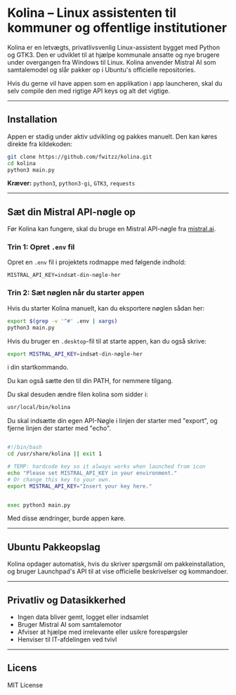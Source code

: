 # Kolina – Linux assistenten til kommuner og offentlige institutioner

Kolina er en letvægts, privatlivsvenlig Linux-assistent bygget med Python og GTK3. Den er udviklet til at hjælpe kommunale ansatte og nye brugere under overgangen fra Windows til Linux. Kolina anvender Mistral AI som samtalemodel og slår pakker op i Ubuntu's officielle repositories.

Hvis du gerne vil have appen som en applikation i app launcheren, skal du selv compile den med rigtige API keys og alt det vigtige.

---

## Installation

Appen er stadig under aktiv udvikling og pakkes manuelt. Den kan køres direkte fra kildekoden:

```bash
git clone https://github.com/fwitzz/kolina.git
cd kolina
python3 main.py
```

**Kræver:** `python3`, `python3-gi`, `GTK3`, `requests`

---

## Sæt din Mistral API-nøgle op

Før Kolina kan fungere, skal du bruge en Mistral API-nøgle fra [mistral.ai](https://mistral.ai).

### Trin 1: Opret `.env` fil

Opret en `.env` fil i projektets rodmappe med følgende indhold:

```
MISTRAL_API_KEY=indsæt-din-nøgle-her
```

### Trin 2: Sæt nøglen når du starter appen

Hvis du starter Kolina manuelt, kan du eksportere nøglen sådan her:

```bash
export $(grep -v '^#' .env | xargs)
python3 main.py
```

Hvis du bruger en `.desktop`-fil til at starte appen, kan du også skrive:

```bash
export MISTRAL_API_KEY=indsæt-din-nøgle-her
```

i din startkommando.

Du kan også sætte den til din PATH, for nemmere tilgang.

Du skal desuden ændre filen kolina som sidder i:
```bash
usr/local/bin/kolina
```
Du skal indsætte din egen API-Nøgle i linjen der starter med "export", og fjerne linjen der starter med "echo".

```bash

#!/bin/bash
cd /usr/share/kolina || exit 1

# TEMP: hardcode key so it always works when launched from icon
echo "Please set MISTRAL_API_KEY in your environment."
# Or change this key to your own.
export MISTRAL_API_KEY="Insert your key here."


exec python3 main.py
```

Med disse ændringer, burde appen køre.

---

## Ubuntu Pakkeopslag

Kolina opdager automatisk, hvis du skriver spørgsmål om pakkeinstallation, og bruger Launchpad's API til at vise officielle beskrivelser og kommandoer.

---

## Privatliv og Datasikkerhed

* Ingen data bliver gemt, logget eller indsamlet
* Bruger Mistral AI som samtalemotor
* Afviser at hjælpe med irrelevante eller usikre forespørgsler
* Henviser til IT-afdelingen ved tvivl

---

## Licens

MIT License
